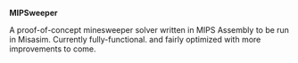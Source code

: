 **MIPSweeper**

A proof-of-concept minesweeper solver written in MIPS Assembly to be run in Misasim. Currently fully-functional. and fairly optimized with more improvements to come. 


